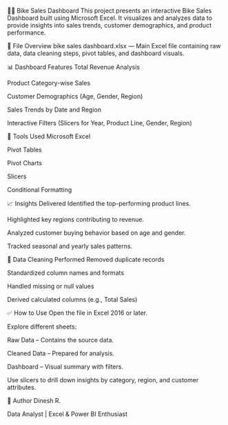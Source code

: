 🚴‍♂️ Bike Sales Dashboard
This project presents an interactive Bike Sales Dashboard built using Microsoft Excel. It visualizes and analyzes data to provide insights into sales trends, customer demographics, and product performance.

📁 File Overview
bike sales dashboard.xlsx — Main Excel file containing raw data, data cleaning steps, pivot tables, and dashboard visuals.

📊 Dashboard Features
Total Revenue Analysis

Product Category-wise Sales

Customer Demographics (Age, Gender, Region)

Sales Trends by Date and Region

Interactive Filters (Slicers for Year, Product Line, Gender, Region)

🔧 Tools Used
Microsoft Excel

Pivot Tables

Pivot Charts

Slicers

Conditional Formatting

📈 Insights Delivered
Identified the top-performing product lines.

Highlighted key regions contributing to revenue.

Analyzed customer buying behavior based on age and gender.

Tracked seasonal and yearly sales patterns.

🧹 Data Cleaning Performed
Removed duplicate records

Standardized column names and formats

Handled missing or null values

Derived calculated columns (e.g., Total Sales)

✅ How to Use
Open the file in Excel 2016 or later.

Explore different sheets:

Raw Data – Contains the source data.

Cleaned Data – Prepared for analysis.

Dashboard – Visual summary with filters.

Use slicers to drill down insights by category, region, and customer attributes.

📌 Author
Dinesh R.

Data Analyst | Excel & Power BI Enthusiast
